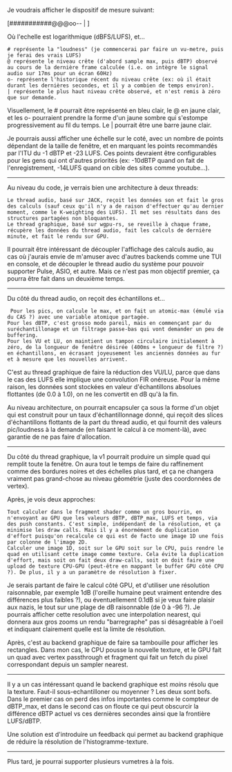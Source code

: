 Je voudrais afficher le dispositif de mesure suivant: 
 
[###########@@@oo--     |      ] 
 
 Où l'echelle est logarithmique (dBFS/LUFS), et... 

    # représente la "loudness" (je commencerai par faire un vu-metre, puis je ferai des vrais LUFS)
    @ représente le niveau crête (d'abord sample max, puis dBTP) observé au cours de la dernière frame calculée (i.e. on intègre le signal audio sur 17ms pour un écran 60Hz)
    o- représente l'historique récent du niveau crête (ex: où il était durant les dernières secondes, et il y a combien de temps environ).
    | représente le plus haut niveau crête observé, et n'est remis à zéro que sur demande.

   
Visuellement, le # pourrait être représenté en bleu clair, le @ en jaune clair, et les o- pourraient prendre la forme d'un jaune sombre qui s'estompe progressivement au fil du temps. Le | pourrait être une barre jaune clair.

Je pourrais aussi afficher une échelle sur le coté, avec un nombre de points dépendant de la taille de fenêtre, et en marquant les points recommandés par l'ITU du -1 dBTP et -23 LUFS. Ces points devraient être configurables pour les gens qui ont d'autres priorités (ex: -10dBTP quand on fait de l'enregistrement, -14LUFS quand on cible des sites comme youtube...). 

  ---------- 
 
  Au niveau du code, je verrais bien une architecture à deux threads: 

    Le thread audio, basé sur JACK, reçoit les données son et fait le gros des calculs (sauf ceux qu'il n'y a de raison d'effectuer qu'au dernier moment, comme le K-weighting des LUFS). Il met ses résultats dans des structures partagées non bloquantes.
    Le thread graphique, basé sur wgpu-rs, se reveille à chaque frame, récupère les données du thread audio, fait les calculs de dernière minute, et fait le rendu sur GPU.


Il pourrait être intéressant de découpler l'affichage des calculs audio, au cas où j'aurais envie de m'amuser avec d'autres backends comme une TUI en console, et de découpler le thread audio du système pour pouvoir supporter Pulse, ASIO, et autre. Mais ce n'est pas mon objectif premier, ça pourra être fait dans un deuxième temps. 
  
   ---------- 
  
Du côté du thread audio, on reçoit des échantillons et... 

     Pour les pics, on calcule le max, et on fait un atomic-max (émulé via du CAS ?) avec une variable atomique partagée.
    Pour les dBTP, c'est grosso modo pareil, mais en commençant par du suréchantillonage et un filtrage passe-bas qui vont demander un peu de buffering.
    Pour les VU et LU, on maintient un tampon circulaire initialement à zéro, de la longueur de fenêtre désirée (400ms + longueur de filtre ?) en échantillons, en écrasant joyeusement les anciennes données au fur et à mesure que les nouvelles arrivent.


C'est au thread graphique de faire la réduction des VU/LU, parce que dans le cas des LUFS elle implique une convolution FIR onéreuse. Pour la même raison, les données sont stockées en valeur d'échantillons absolues flottantes (de 0.0 à 1.0), on ne les convertit en dB qu'à la fin. 

Au niveau architecture, on pourrait encapsuler ça sous la forme d'un objet qui est construit pour un taux d'échantillonnage donné, qui reçoit des slices d'échantillons flottants de la part du thread audio, et qui fournit des valeurs pic/loudness à la demande (en faisant le calcul à ce moment-là), avec garantie de ne pas faire d'allocation. 

   ---------- 
  
   Du côté du thread graphique, la v1 pourrait produire un simple quad qui remplit toute la fenêtre. On aura tout le temps de faire du raffinement comme des bordures noires et des échelles plus tard, et ça ne changera vraiment pas grand-chose au niveau géométrie (juste des coordonnées de vertex). 
  
   Après, je vois deux approches: 

    Tout calculer dans le fragment shader comme un gros bourrin, en n'envoyant au GPU que les valeurs dBTP, dBTP_max, LUFS et temps, via des push constants. C'est simple, indépendant de la résolution, et ça minimise les draw calls. Mais il y a énormément de duplication d'effort puisqu'on recalcule ce qui est de facto une image 1D une fois par colonne de l'image 2D. 
    Calculer une image 1D, soit sur le GPU soit sur le CPU, puis rendre le quad en utilisant cette image comme texture. Cela évite la duplication d'effort, mais soit on fait deux draw-calls, soit on doit faire une upload de texture CPU-GPU (peut-être en mappant le buffer GPU côté CPU ?). De plus, il y a un paramètre de résolution à fixer. 


Je serais partant de faire le calcul côté GPU, et d'utiliser une résolution raisonnable, par exemple 1dB (l'oreille humaine peut vraiment entendre des différences plus faibles ?), ou éventuellement 0.1dB si je veux faire plaisir aux nazis, le tout sur une plage de dB raisonnable (de 0 à -96 ?). Je pourrais afficher cette resolution avec une interpolation nearest, qui donnera aux gros zooms un rendu "barregraphe" pas si désagréable à l'oeil et indiquant clairement quelle est la limite de résolution. 
   
   Après, c'est au backend graphique de faire sa tambouille pour afficher les rectangles. Dans mon cas, le CPU pousse la nouvelle texture, et le GPU fait un quad avec vertex passthrough et fragment qui fait un fetch du pixel correspondant depuis un sampler nearest. 

   ---------- 

   Il y a un cas intéressant quand le backend graphique est _moins_ résolu que la texture. Faut-il sous-echantilloner ou moyenner ? Les deux sont bofs. Dans le premier cas on perd des infos importantes comme le compteur de dBTP_max, et dans le second cas on floute ce qui peut obscurcir la différence dBTP actuel vs ces dernières secondes ainsi que la frontière LUFS/dBTP. 
 
   Une solution est d'introduire un feedback qui permet au backend graphique de réduire la résolution de l'histogramme-texture. 
  
   ---------- 
  
   Plus tard, je pourrai supporter plusieurs vumetres à la fois.